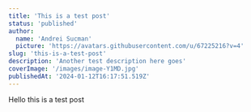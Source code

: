 ```yaml
---
title: 'This is a test post'
status: 'published'
author:
  name: 'Andrei Sucman'
  picture: 'https://avatars.githubusercontent.com/u/67225216?v=4'
slug: 'this-is-a-test-post'
description: 'Another test description here goes'
coverImage: '/images/image-Y1MD.jpg'
publishedAt: '2024-01-12T16:17:51.519Z'
---
```


Hello this is a test post